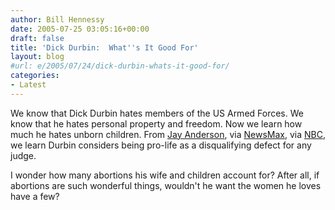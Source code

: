 ```yaml
---
author: Bill Hennessy
date: 2005-07-25 03:05:16+00:00
draft: false
title: 'Dick Durbin:  What''s It Good For'
layout: blog
#url: e/2005/07/24/dick-durbin-whats-it-good-for/
categories:
- Latest
---
```


We know that Dick Durbin hates members of the US Armed Forces.  We know that he hates personal property and freedom.  Now we learn how much he hates unborn children.  From [Jay Anderson](https://proecclesia.blogspot.com/2005/07/durbin-pro-life-stance-would.html), via [NewsMax](https://www.newsmax.com/archives/ic/2005/7/24/114739.shtml), via [NBC](https://www.msnbc.msn.com/), we learn Durbin considers being pro-life as a disqualifying defect for any judge.

I wonder how many abortions his wife and children account for?  After all, if abortions are such wonderful things, wouldn't he want the women he loves have a few?

